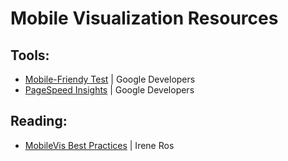 # Mobile Visualization Resources
## Tools:
* [Mobile-Friendy Test](https://www.google.com/webmasters/tools/mobile-friendly/) | Google Developers
* [PageSpeed Insights](https://developers.google.com/speed/pagespeed/insights/) | Google Developers

## Reading:
* [MobileVis Best Practices](http://patterns.mobilev.is/) | Irene Ros